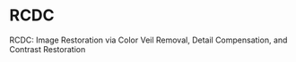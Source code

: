 # RCDC
RCDC: Image Restoration via Color Veil Removal, Detail Compensation, and Contrast Restoration
